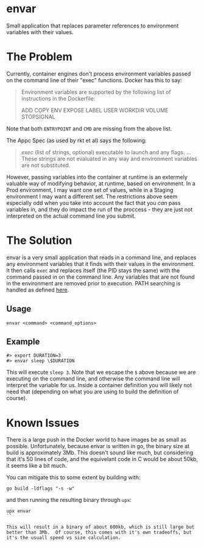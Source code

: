 # envar
Small application that replaces parameter references to environment variables with their values.

# The Problem

Currently, container engines don't process environment variables passed on the command line of their "exec" functions.  Docker has this to say:
> Environment variables are supported by the following list of instructions in the Dockerfile:
>
> ADD
> COPY
> ENV
> EXPOSE
> LABEL
> USER
> WORKDIR
> VOLUME
> STOPSIGNAL

Note that both `ENTRYPOINT` and `CMD` are missing from the above list.   

The Appc Spec (as used by rkt et al) says the following:
> *exec* (list of strings, optional) executable to launch and any flags. ...  These strings are not evaluated in any way and environment variables are not substituted.

However, passing variables into the container at runtime is an extermely valuable way of modifying behavior, at runtime, based on environment.   In a Prod environment, I may want one set of values, while in a Staging environment I may want a different set.   The restrictions above seem especially odd when you take into account the fact that you *can* pass variables in, and they do impact the run of the proccess - they are just not interpreted on the actual command line you submit.

# The Solution

envar is a very small application that reads in a command line, and replaces any environment variables that it finds with their values in the environment.  It then calls `exec` and replaces itself (the PID stays the same) with the command passed in on the command line.  Any variables that are not found in the environment are removed prior to execution. PATH searching is handled as defined [here](https://golang.org/pkg/os/exec/#LookPath).

## Usage
`envar <command> <command_options>`

## Example

```
#> export DURATION=3
#> envar sleep \$DURATION
```
This will execute `sleep 3`. Note that we escape the `$` above because we are executing on the command line, and otherwise the command line will interpret the variable for us.   Inside a container definition you will likely not need that (depending on what you are using to build the definition of course).

# Known Issues

There is a large push in the Docker world to have images be as small as possible.  Unfortunately, because envar is written in go, the binary size at build is approximately 3Mb.  This doesn't sound like much, but considering that it's 50 lines of code, and the equivelant code in C would be about 50kb, it seems like a bit much.

You can mitigate this to some extent by building with:
```
go build -ldflags "-s -w"
```
and then running the resulting binary through `upx`:
```
upx envar
``

This will result in a binary of about 600kb, which is still large but better than 3Mb.  Of course, this comes with it's own tradeoffs, but it's the usuall speed vs size calculation. 

